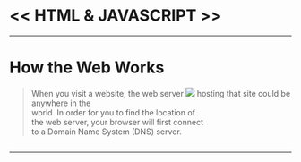 # << HTML & JAVASCRIPT >>
<hr>

# How the Web Works

> When you visit a website, the web server   ![](https://curriculum-content.s3.amazonaws.com/how-the-web-works/Image_17_ComputerServer.png)
> hosting that site could be anywhere in the <br>
> world. In order for you to find the location of <br>
> the web server, your browser will first connect <br>
> to a Domain Name System (DNS) server. <br>

![]()

<hr>




